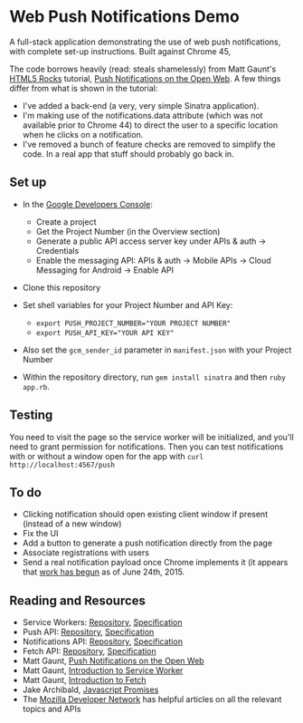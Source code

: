# Web Push Notifications Demo

A full-stack application demonstrating the use of web push notifications, with complete set-up instructions. Built against Chrome 45,

The code borrows heavily (read: steals shamelessly) from Matt Gaunt's [HTML5 Rocks](http://www.html5rocks.com/) tutorial, [Push Notifications on the Open Web](http://updates.html5rocks.com/2015/03/push-notificatons-on-the-open-web). A few things differ from what is shown in the tutorial:

- I've added a back-end (a very, very simple Sinatra application).
- I'm making use of the notifications.data attribute (which was not available prior to Chrome 44) to direct the user to a specific location when he clicks on a notification.
- I've removed a bunch of feature checks are removed to simplify the code. In a real app that stuff should probably go back in.

## Set up

- In the [Google Developers Console](https://console.developers.google.com):
  - Create a project
  - Get the Project Number (in the Overview section)
  - Generate a public API access server key under APIs & auth -> Credentials
  - Enable the messaging API: APIs & auth -> Mobile APIs -> Cloud Messaging for Android -> Enable API

- Clone this repository

- Set shell variables for your Project Number and API Key:
  - `export PUSH_PROJECT_NUMBER="YOUR PROJECT NUMBER"`
  - `export PUSH_API_KEY="YOUR API KEY"`

- Also set the `gcm_sender_id` parameter in `manifest.json` with your Project Number

- Within the repository directory, run `gem install sinatra` and then `ruby app.rb`.

## Testing

You need to visit the page so the service worker will be initialized, and you'll need to grant permission for notifications. Then you can test notifications with or without a window open for the app with `curl http://localhost:4567/push`

## To do

- Clicking notification should open existing client window if present (instead of a new window)
- Fix the UI
- Add a button to generate a push notification directly from the page
- Associate registrations with users
- Send a real notification payload once Chrome implements it (it appears that [work has begun](https://code.google.com/p/chromium/issues/detail?id=486040) as of June 24th, 2015.

## Reading and Resources

- Service Workers: [Repository](https://github.com/slightlyoff/ServiceWorker), [Specification](https://slightlyoff.github.io/ServiceWorker/spec/service_worker/index.html)
- Push API: [Repository](https://github.com/w3c/push-api), [Specification](http://w3c.github.io/push-api/)
- Notifications API: [Repository](https://github.com/whatwg/notifications), [Specification](https://notifications.spec.whatwg.org/)
- Fetch API: [Repository](https://github.com/whatwg/fetch), [Specification](https://fetch.spec.whatwg.org/)
- Matt Gaunt, [Push Notifications on the Open Web](http://updates.html5rocks.com/2015/03/push-notificatons-on-the-open-web)
- Matt Gaunt, [Introduction to Service Worker](http://www.html5rocks.com/en/tutorials/service-worker/introduction/)
- Matt Gaunt, [Introduction to Fetch](http://updates.html5rocks.com/2015/03/introduction-to-fetch)
- Jake Archibald, [Javascript Promises](http://www.html5rocks.com/en/tutorials/es6/promises/)
- The [Mozilla Developer Network](https://developer.mozilla.org/en-US/) has helpful articles on all the relevant topics and APIs